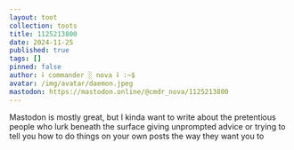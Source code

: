 ```yaml
---
layout: toot
collection: toots
title: 1125213800
date: 2024-11-25
published: true
tags: []
pinned: false
author: ⸸ commander ░ nova ⸸ :~$
avatar: /img/avatar/daemon.jpeg
mastodon: https://mastodon.online/@cmdr_nova/1125213800
---
```


Mastodon is mostly great, but I kinda want to write about the pretentious people who lurk beneath the surface giving unprompted advice or trying to tell you how to do things on your own posts the way they want you to
